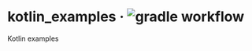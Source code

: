 # kotlin_examples &middot; ![gradle workflow](https://github.com/hofiorg/kotlin_examples/actions/workflows/gradle.yml/badge.svg)

Kotlin examples
